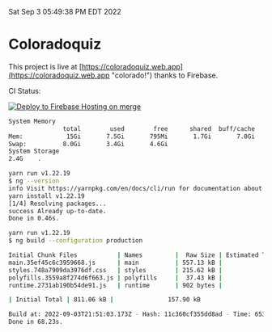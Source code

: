 Sat Sep  3 05:49:38 PM EDT 2022

# Coloradoquiz


This project is live at [https://coloradoquiz.web.app](https://coloradoquiz.web.app "colorado!") thanks to Firebase.

CI Status: 

[![Deploy to Firebase Hosting on merge](https://github.com/teamkushal/coloradoquiz/actions/workflows/firebase-hosting-merge.yml/badge.svg)](https://github.com/teamkushal/coloradoquiz/actions/workflows/firebase-hosting-merge.yml)

```bash
System Memory
               total        used        free      shared  buff/cache   available
Mem:            15Gi       7.5Gi       795Mi       1.7Gi       7.0Gi       5.6Gi
Swap:          8.0Gi       3.4Gi       4.6Gi
System Storage
2.4G	.
```
```bash
yarn run v1.22.19
$ ng --version
info Visit https://yarnpkg.com/en/docs/cli/run for documentation about this command.
yarn install v1.22.19
[1/4] Resolving packages...
success Already up-to-date.
Done in 0.46s.
```
```bash
yarn run v1.22.19
$ ng build --configuration production

Initial Chunk Files           | Names         |  Raw Size | Estimated Transfer Size
main.35ef45c6c3959668.js      | main          | 557.13 kB |               132.67 kB
styles.748a7909da3976df.css   | styles        | 215.62 kB |                12.77 kB
polyfills.3559a8f274d6f663.js | polyfills     |  37.43 kB |                11.96 kB
runtime.2731ab190b54de91.js   | runtime       | 902 bytes |               517 bytes

| Initial Total | 811.06 kB |               157.90 kB

Build at: 2022-09-03T21:51:03.173Z - Hash: 11c360cf355dd8ad - Time: 65328ms
Done in 68.23s.
```
